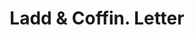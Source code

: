 ---
doi: 10.7916/D8960VM9
date_other: '1880'
date_other_textual: 1880-1889
form: correspondence
genre:
- Letters (correspondence)
name:
- Ladd & Coffin
object_in_context_url: https://biggert.cul.columbia.edu/items/view/ave_biggert_01048
subject_hierarchical_geographic:
- New York, New York, United States
subject_name:
- Ladd & Coffin
title: Ladd & Coffin. Letter
sort_title: Ladd & Coffin. Letter
call_number: ave_biggert_01048
coordinates:
- 40.71277777777778,-74.00583333333333
pid: ave_biggert_01048
identifiers: ave_biggert_01048
thumbnail: https://derivativo-3.library.columbia.edu/iiif/2/ldpd:344347/full/!256,256/0/native.jpg
permalink: /biggert/ave_biggert_01048/
layout: iiif-image-page
---